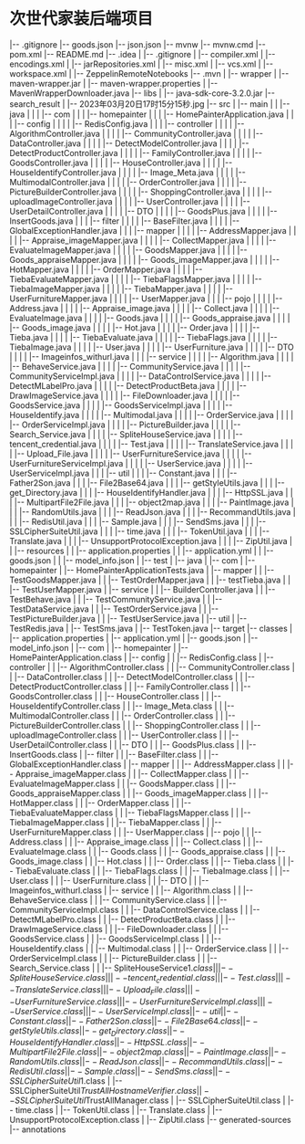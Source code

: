 # 次世代家装后端项目
|-- .gitignore
|-- goods.json
|-- json.json
|-- mvnw
|-- mvnw.cmd
|-- pom.xml
|-- README.md
|-- .idea
|   |-- .gitignore
|   |-- compiler.xml
|   |-- encodings.xml
|   |-- jarRepositories.xml
|   |-- misc.xml
|   |-- vcs.xml
|   |-- workspace.xml
|   |-- ZeppelinRemoteNotebooks
|-- .mvn
|   |-- wrapper
|       |-- maven-wrapper.jar
|       |-- maven-wrapper.properties
|       |-- MavenWrapperDownloader.java
|-- libs
|   |-- java-sdk-core-3.2.0.jar
|-- search_result
|   |-- 2023年03月20日17时15分15秒.jpg
|-- src
|   |-- main
|   |   |-- java
|   |   |   |-- com
|   |   |       |-- homepainter
|   |   |           |-- HomePainterApplication.java
|   |   |           |-- config
|   |   |           |   |-- RedisConfig.java
|   |   |           |-- controller
|   |   |           |   |-- AlgorithmController.java
|   |   |           |   |-- CommunityController.java
|   |   |           |   |-- DataController.java
|   |   |           |   |-- DetectModelController.java
|   |   |           |   |-- DetectProductController.java
|   |   |           |   |-- FamilyController.java
|   |   |           |   |-- GoodsController.java
|   |   |           |   |-- HouseController.java
|   |   |           |   |-- HouseIdentifyController.java
|   |   |           |   |-- Image_Meta.java
|   |   |           |   |-- MultimodalController.java
|   |   |           |   |-- OrderController.java
|   |   |           |   |-- PictureBuilderController.java
|   |   |           |   |-- ShoppingController.java
|   |   |           |   |-- uploadImageController.java
|   |   |           |   |-- UserController.java
|   |   |           |   |-- UserDetailController.java
|   |   |           |   |-- DTO
|   |   |           |       |-- GoodsPlus.java
|   |   |           |       |-- InsertGoods.java
|   |   |           |-- filter
|   |   |           |   |-- BaseFilter.java
|   |   |           |   |-- GlobalExceptionHandler.java
|   |   |           |-- mapper
|   |   |           |   |-- AddressMapper.java
|   |   |           |   |-- Appraise_imageMapper.java
|   |   |           |   |-- CollectMapper.java
|   |   |           |   |-- EvaluateImageMapper.java
|   |   |           |   |-- GoodsMapper.java
|   |   |           |   |-- Goods_appraiseMapper.java
|   |   |           |   |-- Goods_imageMapper.java
|   |   |           |   |-- HotMapper.java
|   |   |           |   |-- OrderMapper.java
|   |   |           |   |-- TiebaEvaluateMapper.java
|   |   |           |   |-- TiebaFlagsMapper.java
|   |   |           |   |-- TiebaImageMapper.java
|   |   |           |   |-- TiebaMapper.java
|   |   |           |   |-- UserFurnitureMapper.java
|   |   |           |   |-- UserMapper.java
|   |   |           |-- pojo
|   |   |           |   |-- Address.java
|   |   |           |   |-- Appraise_image.java
|   |   |           |   |-- Collect.java
|   |   |           |   |-- EvaluateImage.java
|   |   |           |   |-- Goods.java
|   |   |           |   |-- Goods_appraise.java
|   |   |           |   |-- Goods_image.java
|   |   |           |   |-- Hot.java
|   |   |           |   |-- Order.java
|   |   |           |   |-- Tieba.java
|   |   |           |   |-- TiebaEvaluate.java
|   |   |           |   |-- TiebaFlags.java
|   |   |           |   |-- TiebaImage.java
|   |   |           |   |-- User.java
|   |   |           |   |-- UserFurniture.java
|   |   |           |   |-- DTO
|   |   |           |       |-- Imageinfos_withurl.java
|   |   |           |-- service
|   |   |           |   |-- Algorithm.java
|   |   |           |   |-- BehaveService.java
|   |   |           |   |-- CommunityService.java
|   |   |           |   |-- CommunityServiceImpl.java
|   |   |           |   |-- DataControlService.java
|   |   |           |   |-- DetectMLabelPro.java
|   |   |           |   |-- DetectProductBeta.java
|   |   |           |   |-- DrawImageService.java
|   |   |           |   |-- FileDownloader.java
|   |   |           |   |-- GoodsService.java
|   |   |           |   |-- GoodsServiceImpl.java
|   |   |           |   |-- HouseIdentify.java
|   |   |           |   |-- Multimodal.java
|   |   |           |   |-- OrderService.java
|   |   |           |   |-- OrderServiceImpl.java
|   |   |           |   |-- PictureBuilder.java
|   |   |           |   |-- Search_Service.java
|   |   |           |   |-- SpliteHouseService.java
|   |   |           |   |-- tencent_credential.java
|   |   |           |   |-- Test.java
|   |   |           |   |-- TranslateService.java
|   |   |           |   |-- Upload_File.java
|   |   |           |   |-- UserFurnitureService.java
|   |   |           |   |-- UserFurnitureServiceImpl.java
|   |   |           |   |-- UserService.java
|   |   |           |   |-- UserServiceImpl.java
|   |   |           |-- util
|   |   |               |-- Constant.java
|   |   |               |-- Father2Son.java
|   |   |               |-- File2Base64.java
|   |   |               |-- getStyleUtils.java
|   |   |               |-- get_Directory.java
|   |   |               |-- HouseIdentifyHandler.java
|   |   |               |-- HttpSSL.java
|   |   |               |-- MultipartFile2File.java
|   |   |               |-- object2map.java
|   |   |               |-- PaintImage.java
|   |   |               |-- RandomUtils.java
|   |   |               |-- ReadJson.java
|   |   |               |-- RecommandUtils.java
|   |   |               |-- RedisUtil.java
|   |   |               |-- Sample.java
|   |   |               |-- SendSms.java
|   |   |               |-- SSLCipherSuiteUtil.java
|   |   |               |-- time.java
|   |   |               |-- TokenUtil.java
|   |   |               |-- Translate.java
|   |   |               |-- UnsupportProtocolException.java
|   |   |               |-- ZipUtil.java
|   |   |-- resources
|   |       |-- application.properties
|   |       |-- application.yml
|   |       |-- goods.json
|   |       |-- model_info.json
|   |-- test
|       |-- java
|           |-- com
|               |-- homepainter
|                   |-- HomePainterApplicationTests.java
|                   |-- mapper
|                   |   |-- TestGoodsMapper.java
|                   |   |-- TestOrderMapper.java
|                   |   |-- testTieba.java
|                   |   |-- TestUserMapper.java
|                   |-- service
|                   |   |-- BuilderController.java
|                   |   |-- TestBehave.java
|                   |   |-- TestCommunityService.java
|                   |   |-- TestDataService.java
|                   |   |-- TestOrderService.java
|                   |   |-- TestPictureBuilder.java
|                   |   |-- TestUserService.java
|                   |-- util
|                       |-- TestRedis.java
|                       |-- TestSms.java
|                       |-- TestToken.java
|-- target
|-- classes
|   |-- application.properties
|   |-- application.yml
|   |-- goods.json
|   |-- model_info.json
|   |-- com
|       |-- homepainter
|           |-- HomePainterApplication.class
|           |-- config
|           |   |-- RedisConfig.class
|           |-- controller
|           |   |-- AlgorithmController.class
|           |   |-- CommunityController.class
|           |   |-- DataController.class
|           |   |-- DetectModelController.class
|           |   |-- DetectProductController.class
|           |   |-- FamilyController.class
|           |   |-- GoodsController.class
|           |   |-- HouseController.class
|           |   |-- HouseIdentifyController.class
|           |   |-- Image_Meta.class
|           |   |-- MultimodalController.class
|           |   |-- OrderController.class
|           |   |-- PictureBuilderController.class
|           |   |-- ShoppingController.class
|           |   |-- uploadImageController.class
|           |   |-- UserController.class
|           |   |-- UserDetailController.class
|           |   |-- DTO
|           |       |-- GoodsPlus.class
|           |       |-- InsertGoods.class
|           |-- filter
|           |   |-- BaseFilter.class
|           |   |-- GlobalExceptionHandler.class
|           |-- mapper
|           |   |-- AddressMapper.class
|           |   |-- Appraise_imageMapper.class
|           |   |-- CollectMapper.class
|           |   |-- EvaluateImageMapper.class
|           |   |-- GoodsMapper.class
|           |   |-- Goods_appraiseMapper.class
|           |   |-- Goods_imageMapper.class
|           |   |-- HotMapper.class
|           |   |-- OrderMapper.class
|           |   |-- TiebaEvaluateMapper.class
|           |   |-- TiebaFlagsMapper.class
|           |   |-- TiebaImageMapper.class
|           |   |-- TiebaMapper.class
|           |   |-- UserFurnitureMapper.class
|           |   |-- UserMapper.class
|           |-- pojo
|           |   |-- Address.class
|           |   |-- Appraise_image.class
|           |   |-- Collect.class
|           |   |-- EvaluateImage.class
|           |   |-- Goods.class
|           |   |-- Goods_appraise.class
|           |   |-- Goods_image.class
|           |   |-- Hot.class
|           |   |-- Order.class
|           |   |-- Tieba.class
|           |   |-- TiebaEvaluate.class
|           |   |-- TiebaFlags.class
|           |   |-- TiebaImage.class
|           |   |-- User.class
|           |   |-- UserFurniture.class
|           |   |-- DTO
|           |       |-- Imageinfos_withurl.class
|           |-- service
|           |   |-- Algorithm.class
|           |   |-- BehaveService.class
|           |   |-- CommunityService.class
|           |   |-- CommunityServiceImpl.class
|           |   |-- DataControlService.class
|           |   |-- DetectMLabelPro.class
|           |   |-- DetectProductBeta.class
|           |   |-- DrawImageService.class
|           |   |-- FileDownloader.class
|           |   |-- GoodsService.class
|           |   |-- GoodsServiceImpl.class
|           |   |-- HouseIdentify.class
|           |   |-- Multimodal.class
|           |   |-- OrderService.class
|           |   |-- OrderServiceImpl.class
|           |   |-- PictureBuilder.class
|           |   |-- Search_Service.class
|           |   |-- SpliteHouseService$1.class
|           |   |-- SpliteHouseService.class
|           |   |-- tencent_credential.class
|           |   |-- Test.class
|           |   |-- TranslateService.class
|           |   |-- Upload_File.class
|           |   |-- UserFurnitureService.class
|           |   |-- UserFurnitureServiceImpl.class
|           |   |-- UserService.class
|           |   |-- UserServiceImpl.class
|           |-- util
|               |-- Constant.class
|               |-- Father2Son.class
|               |-- File2Base64.class
|               |-- getStyleUtils.class
|               |-- get_Directory.class
|               |-- HouseIdentifyHandler.class
|               |-- HttpSSL.class
|               |-- MultipartFile2File.class
|               |-- object2map.class
|               |-- PaintImage.class
|               |-- RandomUtils.class
|               |-- ReadJson.class
|               |-- RecommandUtils.class
|               |-- RedisUtil.class
|               |-- Sample.class
|               |-- SendSms.class
|               |-- SSLCipherSuiteUtil$1.class
|               |-- SSLCipherSuiteUtil$TrustAllHostnameVerifier.class
|               |-- SSLCipherSuiteUtil$TrustAllManager.class
|               |-- SSLCipherSuiteUtil.class
|               |-- time.class
|               |-- TokenUtil.class
|               |-- Translate.class
|               |-- UnsupportProtocolException.class
|               |-- ZipUtil.class
|-- generated-sources
|-- annotations
